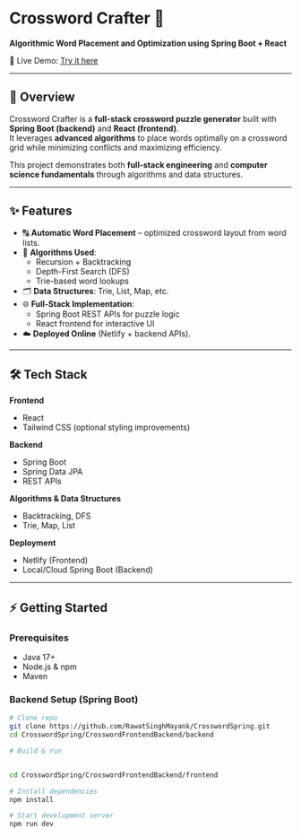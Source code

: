# Crossword Crafter 🧩  
**Algorithmic Word Placement and Optimization using Spring Boot + React**

🚀 Live Demo: [Try it here](https://mayank-singh-rawat-crossword-puzzle.netlify.app/)

---

## 📖 Overview  
Crossword Crafter is a **full-stack crossword puzzle generator** built with **Spring Boot (backend)** and **React (frontend)**.  
It leverages **advanced algorithms** to place words optimally on a crossword grid while minimizing conflicts and maximizing efficiency.

This project demonstrates both **full-stack engineering** and **computer science fundamentals** through algorithms and data structures.

---

## ✨ Features  
- 🔠 **Automatic Word Placement** – optimized crossword layout from word lists.  
- 🧮 **Algorithms Used**:  
  - Recursion + Backtracking  
  - Depth-First Search (DFS)  
  - Trie-based word lookups  
- 🗂 **Data Structures**: Trie, List, Map, etc.  
- 🌐 **Full-Stack Implementation**:  
  - Spring Boot REST APIs for puzzle logic  
  - React frontend for interactive UI  
- ☁️ **Deployed Online** (Netlify + backend APIs).  

---

## 🛠 Tech Stack  

**Frontend**  
- React  
- Tailwind CSS (optional styling improvements)  

**Backend**  
- Spring Boot  
- Spring Data JPA  
- REST APIs  

**Algorithms & Data Structures**  
- Backtracking, DFS  
- Trie, Map, List  

**Deployment**  
- Netlify (Frontend)  
- Local/Cloud Spring Boot (Backend)  

---

## ⚡ Getting Started  

### Prerequisites  
- Java 17+  
- Node.js & npm  
- Maven  

### Backend Setup (Spring Boot)  
```bash
# Clone repo
git clone https://github.com/RawatSinghMayank/CrosswordSpring.git
cd CrosswordSpring/CrosswordFrontendBackend/backend

# Build & run


cd CrosswordSpring/CrosswordFrontendBackend/frontend

# Install dependencies
npm install

# Start development server
npm run dev
